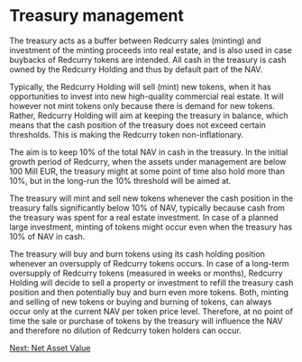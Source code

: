 # Treasury management
The treasury acts as a buffer between Redcurry sales (minting) and investment of the minting proceeds into real estate, and is also used in case buybacks of Redcurry tokens are intended. All cash in the treasury is cash owned by the Redcurry Holding and thus by default part of the NAV.

Typically, the Redcurry Holding will sell (mint) new tokens, when it has opportunities to invest into new high-quality commercial real estate. It will however not mint tokens only because there is demand for new tokens. Rather, Redcurry Holding will aim at keeping the treasury in balance, which means that the cash position of the treasury does not exceed certain thresholds. This is making the Redcurry token non-inflationary.

The aim is to keep 10% of the total NAV in cash in the treasury. In the initial growth period of Redcurry, when the assets under management are below 100 Mill EUR, the treasury might at some point of time also hold more than 10%, but in the long-run the 10% threshold will be aimed at. 

The treasury will mint and sell new tokens whenever the cash position in the treasury falls significantly below 10% of NAV, typically because cash from the treasury was spent for a real estate investment. In case of a planned large investment, minting of tokens might occur even when the treasury has 10% of NAV in cash.

The treasury will buy and burn tokens using its cash holding position whenever an oversupply of Redcurry tokens occurs. In case of a long-term oversupply of Redcurry tokens (measured in weeks or months), Redcurry Holding will decide to sell a property or investment to refill the treasury cash position and then potentially buy and burn even more tokens. 
Both, minting and selling of new tokens or buying and burning of tokens, can always occur only at the current NAV per token price level. Therefore, at no point of time the sale or purchase of tokens by the treasury will influence the NAV and therefore no dilution of Redcurry token holders can occur. 


[Next: Net Asset Value](/asset/treasury/nav.md)